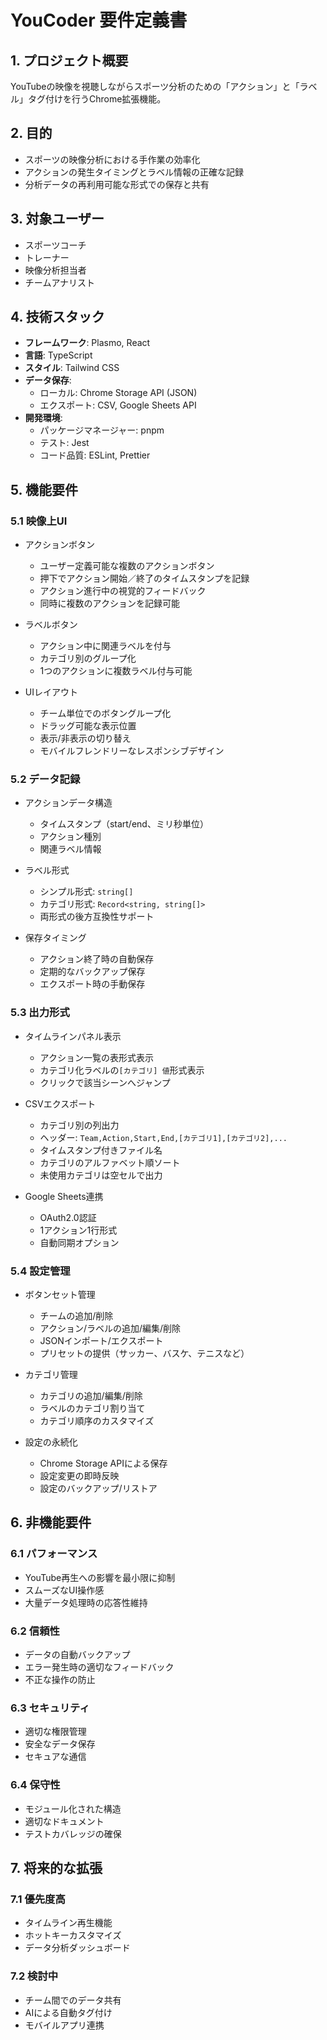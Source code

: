# YouCoder 要件定義書

## 1. プロジェクト概要

YouTubeの映像を視聴しながらスポーツ分析のための「アクション」と「ラベル」タグ付けを行うChrome拡張機能。

## 2. 目的

- スポーツの映像分析における手作業の効率化
- アクションの発生タイミングとラベル情報の正確な記録
- 分析データの再利用可能な形式での保存と共有

## 3. 対象ユーザー

- スポーツコーチ
- トレーナー
- 映像分析担当者
- チームアナリスト

## 4. 技術スタック

- **フレームワーク**: Plasmo, React
- **言語**: TypeScript
- **スタイル**: Tailwind CSS
- **データ保存**:
  - ローカル: Chrome Storage API (JSON)
  - エクスポート: CSV, Google Sheets API
- **開発環境**:
  - パッケージマネージャー: pnpm
  - テスト: Jest
  - コード品質: ESLint, Prettier

## 5. 機能要件

### 5.1 映像上UI

- アクションボタン

  - ユーザー定義可能な複数のアクションボタン
  - 押下でアクション開始／終了のタイムスタンプを記録
  - アクション進行中の視覚的フィードバック
  - 同時に複数のアクションを記録可能

- ラベルボタン

  - アクション中に関連ラベルを付与
  - カテゴリ別のグループ化
  - 1つのアクションに複数ラベル付与可能

- UIレイアウト
  - チーム単位でのボタングループ化
  - ドラッグ可能な表示位置
  - 表示/非表示の切り替え
  - モバイルフレンドリーなレスポンシブデザイン

### 5.2 データ記録

- アクションデータ構造

  - タイムスタンプ（start/end、ミリ秒単位）
  - アクション種別
  - 関連ラベル情報

- ラベル形式

  - シンプル形式: `string[]`
  - カテゴリ形式: `Record<string, string[]>`
  - 両形式の後方互換性サポート

- 保存タイミング
  - アクション終了時の自動保存
  - 定期的なバックアップ保存
  - エクスポート時の手動保存

### 5.3 出力形式

- タイムラインパネル表示

  - アクション一覧の表形式表示
  - カテゴリ化ラベルの`[カテゴリ] 値`形式表示
  - クリックで該当シーンへジャンプ

- CSVエクスポート

  - カテゴリ別の列出力
  - ヘッダー: `Team,Action,Start,End,[カテゴリ1],[カテゴリ2],...`
  - タイムスタンプ付きファイル名
  - カテゴリのアルファベット順ソート
  - 未使用カテゴリは空セルで出力

- Google Sheets連携
  - OAuth2.0認証
  - 1アクション1行形式
  - 自動同期オプション

### 5.4 設定管理

- ボタンセット管理

  - チームの追加/削除
  - アクション/ラベルの追加/編集/削除
  - JSONインポート/エクスポート
  - プリセットの提供（サッカー、バスケ、テニスなど）

- カテゴリ管理

  - カテゴリの追加/編集/削除
  - ラベルのカテゴリ割り当て
  - カテゴリ順序のカスタマイズ

- 設定の永続化
  - Chrome Storage APIによる保存
  - 設定変更の即時反映
  - 設定のバックアップ/リストア

## 6. 非機能要件

### 6.1 パフォーマンス

- YouTube再生への影響を最小限に抑制
- スムーズなUI操作感
- 大量データ処理時の応答性維持

### 6.2 信頼性

- データの自動バックアップ
- エラー発生時の適切なフィードバック
- 不正な操作の防止

### 6.3 セキュリティ

- 適切な権限管理
- 安全なデータ保存
- セキュアな通信

### 6.4 保守性

- モジュール化された構造
- 適切なドキュメント
- テストカバレッジの確保

## 7. 将来的な拡張

### 7.1 優先度高

- タイムライン再生機能
- ホットキーカスタマイズ
- データ分析ダッシュボード

### 7.2 検討中

- チーム間でのデータ共有
- AIによる自動タグ付け
- モバイルアプリ連携
